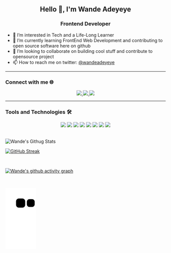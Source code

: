 <h2 align="center">Hello 👋, I'm Wande Adeyeye</h2>
<h3 align="center">Frontend Developer</h3>

<p align="center">

- 👀 I’m interested in Tech and a Life-Long Learner
- 🌱 I’m currently learning FrontEnd Web Development and contributing to open source software here on github
- 💞️ I’m looking to collaborate on building cool stuff and contribute to opensource project
- 📫 How to reach me on twitter: [@wandeadeyeye](https://twitter.com/wandeadeyeye)

<p/>

---
<h3>Connect with me 🌐</h3>
<p align="center">

<a href="https://twitter.com/wandeadeyeye">
   <img src="https://img.shields.io/static/v1?label=|&labelColor=AFD3E2&message=TWITTER&color=AFD3E2&style=for-the-badge&logo=Twitter"/>
</a>

<a href="https://medium.com/@wandeadeyeye">
   <img src="https://img.shields.io/static/v1?label=|&labelColor=AFD3E2&message=MEDIUM&color=AFD3E2&style=for-the-badge&logo=medium"/>
</a>

<a href="https://www.linkedin.com/in/wandeadeyeye/">
   <img src="https://img.shields.io/static/v1?label=|&labelColor=AFD3E2&message=LINKEDIN&color=AFD3E2&style=for-the-badge&logo=linkedin"/>
</a>

<p/>

---


<h3>Tools and Technologies 🛠️</h3>
    <p align="center">
        <img src="https://img.shields.io/static/v1?label=|&labelColor=AFD3E2&message=PYTHON&color=AFD3E2&style=flat-square&logo=python"/>
        <img src="https://img.shields.io/static/v1?label=|&labelColor=AFD3E2&message=HTML5&color=AFD3E2&style=flat-square&logo=html5"/>
        <img src="https://img.shields.io/static/v1?label=|&labelColor=AFD3E2&message=CSS3&color=AFD3E2&logoColor=blue&style=flat-square&logo=css3"/>
        <img src="https://img.shields.io/static/v1?label=|&labelColor=AFD3E2&message=BOOTSTRAP&color=AFD3E2&logoColor=blue&style=flat-square&logo=bootstrap"/>
        <img src="https://img.shields.io/static/v1?label=|&labelColor=AFD3E2&message=MYSQL&color=AFD3E2&logoColor=gold&style=flat-square&logo=mysql"/>
        <img src="https://img.shields.io/static/v1?label=|&labelColor=AFD3E2&message=VS CODE&color=AFD3E2&logoColor=blue&style=flat-square&logo=visual studio code"/>
        <img src="https://img.shields.io/static/v1?label=|&labelColor=AFD3E2&message=GIT&color=AFD3E2&style=flat-square&logo=git"/>
        <img src="https://img.shields.io/static/v1?label=|&labelColor=AFD3E2&message=GITHUB&color=AFD3E2&style=flat-square&logo=github"/>
    </p>
<br>

<img align="center" alt="Wande's Githug Stats" src="https://github-readme-stats.vercel.app/api?username=wandeadeyeye&show_icons=true&include_all_commits=true&theme=transparent"/>

<br>

[![GitHub Streak](https://streak-stats.demolab.com/?user=wandeadeyeye&theme=transparent)](https://git.io/streak-stats)

<br>

[![Wande's github activity graph](https://github-readme-activity-graph.cyclic.app/graph?username=wandeadeyeye&theme=github-compact)](https://github.com/ashutosh00710/github-readme-activity-graph)

<br>

![snake gif](https://github.com/wandeadeyeye/wandeadeyeye/blob/output/github-contribution-grid-snake.svg)

<!---
wandeadeyeye/wandeadeyeye is a ✨ special ✨ repository because its `README.md` (this file) appears on your GitHub profile.
You can click the Preview link to take a look at your changes.
--->
